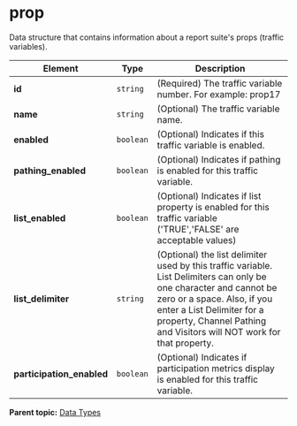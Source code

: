 # prop

Data structure that contains information about a report suite's props (traffic variables).

|Element|Type|Description|
|-------|----|-----------|
|**id** |`string` | (Required) The traffic variable number. For example: prop17 |
|**name** |`string` | (Optional) The traffic variable name. |
|**enabled** |`boolean` | (Optional) Indicates if this traffic variable is enabled. |
|**pathing_enabled** |`boolean` | (Optional) Indicates if pathing is enabled for this traffic variable. |
|**list_enabled** |`boolean` | (Optional) Indicates if list property is enabled for this traffic variable ('TRUE','FALSE' are acceptable values) |
| **list_delimiter** | `string` | (Optional) the list delimiter used by this traffic variable. List Delimiters can only be one character and cannot be zero or a space. Also, if you enter a List Delimiter for a property, Channel Pathing and Visitors will NOT work for that property. |
| **participation_enabled** |`boolean` | (Optional) Indicates if participation metrics display is enabled for this traffic variable. |

**Parent topic:** [Data Types](../data_types/c_datatypes.md)

